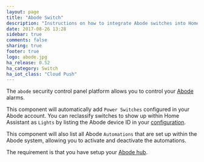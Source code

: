 ```yaml
---
layout: page
title: "Abode Switch"
description: "Instructions on how to integrate Abode switches into Home Assistant."
date: 2017-08-26 13:28
sidebar: true
comments: false
sharing: true
footer: true
logo: abode.jpg
ha_release: 0.52
ha_category: Switch
ha_iot_class: "Cloud Push"
---
```


The `abode` security control panel platform allows you to control your [Abode](https://goabode.com/) alarms.

This component will automatically add `Power Switches` configured in your Abode account. You can reclassify switches to show up within Home Assistant as `Lights` by listing the Abode device ID in your [configuration](/components/abode/#configuration).

This component will also list all Abode `Automations` that are set up within the Abode system, allowing you to activate and deactivate the automations.

The requirement is that you have setup your [Abode hub](/components/abode/).
